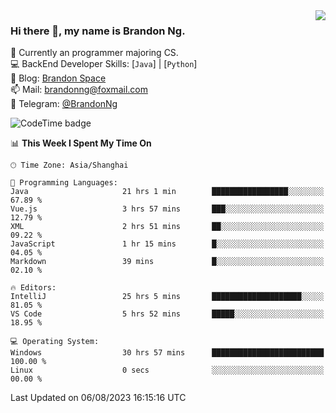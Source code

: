 <img  align="right" src="https://github-readme-stats-brandon0824.vercel.app/api/top-langs/?username=brandon0824&layout=compact">

### Hi there 👋, my name is Brandon Ng.

🌱 Currently an programmer majoring CS.  
💻 BackEnd Developer Skills: [`Java`] | [`Python`]  
📝 Blog: [Brandon Space](https://brandonng.tech)  
📫 Mail: brandonng@foxmail.com  
📰 Telegram: [@BrandonNg](https://t.me/BrandonNg24)  

![CodeTime badge](https://img.shields.io/endpoint?style=flat-square&url=https%3A%2F%2Fapi.codetime.dev%2Fshield%3Fid%3D128%26project%3D%26in%3D604800000)

<!--START_SECTION:waka-->
📊 **This Week I Spent My Time On** 

```text
🕑︎ Time Zone: Asia/Shanghai

💬 Programming Languages: 
Java                     21 hrs 1 min        █████████████████░░░░░░░░   67.89 % 
Vue.js                   3 hrs 57 mins       ███░░░░░░░░░░░░░░░░░░░░░░   12.79 % 
XML                      2 hrs 51 mins       ██░░░░░░░░░░░░░░░░░░░░░░░   09.22 % 
JavaScript               1 hr 15 mins        █░░░░░░░░░░░░░░░░░░░░░░░░   04.05 % 
Markdown                 39 mins             █░░░░░░░░░░░░░░░░░░░░░░░░   02.10 % 

🔥 Editors: 
IntelliJ                 25 hrs 5 mins       ████████████████████░░░░░   81.05 % 
VS Code                  5 hrs 52 mins       █████░░░░░░░░░░░░░░░░░░░░   18.95 % 

💻 Operating System: 
Windows                  30 hrs 57 mins      █████████████████████████   100.00 % 
Linux                    0 secs              ░░░░░░░░░░░░░░░░░░░░░░░░░   00.00 % 
```


 Last Updated on 06/08/2023 16:15:16 UTC
<!--END_SECTION:waka-->

